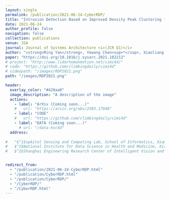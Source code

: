 ```yaml
---
layout: single
permalink: /publication/2021-06-24-CyberRDP/
title: "Intrusion Detection Based on Improved Density Peak Clustering for Imbalanced Data on Sensor-Cloud Systems"
date: 2021-06-24
author_profile: false
navigation: false
collection: publications
venue: JSA
journal: Journal of Systems Architecture <i>(JCR Q1)</i>
author: "<strong>Ming Yan</strong>, Yewang Chen<sup>*</sup>, Xiaoliang Hu, Dongdong Cheng , Yi Chen<sup>**</sup>, Jixiang Du"
paper: "https://doi.org/10.1016/j.sysarc.2021.102212"
# project: "http://www.lidarhumanmotion.net/cimi4d/"
# code: "https://github.com/climbingdaily/cimi4d"
# videopath: "/images/RDP2021.png"
path: "/images/RDP2021.png"

header:
  overlay_color: "#428aa0"
  image_description: "A description of the image"
  actions:
    - label: "ArXiv (Coming soon...)"
    #   url: "https://arxiv.org/abs/2303.17948"
    - label: "CODE"
    #   url: "https://github.com/climbingdaily/cimi4d"
    - label: "DATA (Coming soon...)"
      # url: "/data-hsc4d"
  address: 
  
#   "$^1$spAital Sensing and Computing Lab, School of Informatics, Xiamen Universtiy, China<br>
#   $^2$National Institute for Data Science in Health and Medicine, Xiamen Universtiy, China<br>
#   $^2$Shanghai Engineering Research Center of Intelligent Vision and Imaging, ShanghaiTech Universtiy, China"


redirect_from: 
  - "/publication/2021-06-24-CyberRDP.html"
  - "/publication/CyberRDP.html"
  - "/publication/CyberRDP/"
  - "/CyberRDP/"
  - "/CyberRDP.html"
---
```

<head>
  <!-- <meta http-equiv="Refresh" content="0; URL=http://www.lidarhumanmotion.net/cimi4d/" /> -->
</head>